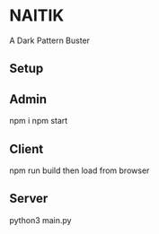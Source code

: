 # NAITIK

A Dark Pattern Buster


## Setup
## Admin

npm i
npm start

## Client

npm run build
then load from browser

## Server
python3 main.py